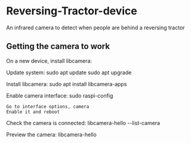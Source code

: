 # Reversing-Tractor-device

An infrared camera to detect when people are behind a reversing tractor

## Getting the camera to work

On a new device, install libcamera:

Update system:
sudo apt update
sudo apt upgrade

Install libcamera:
sudo apt install libcamera-apps

Enable camera interface:
sudo raspi-config

    Go to interface options, camera
    Enable it and reboot

Check the camera is connected:
libcamera-hello --list-camera

Preview the camera:
libcamera-hello
